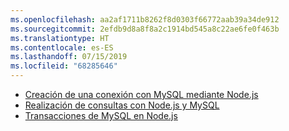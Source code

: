 ```yaml
---
ms.openlocfilehash: aa2af1711b8262f8d0303f66772aab39a34de912
ms.sourcegitcommit: 2efdb9d8a8f8a2c1914bd545a8c22ae6fe0f463b
ms.translationtype: HT
ms.contentlocale: es-ES
ms.lasthandoff: 07/15/2019
ms.locfileid: "68285646"
---
```

* [Creación de una conexión con MySQL mediante Node.js](https://github.com/mysqljs/mysql/blob/master/Readme.md#establishing-connections)
* [Realización de consultas con Node.js y MySQL](https://github.com/mysqljs/mysql/blob/master/Readme.md#performing-queries)
* [Transacciones de MySQL en Node.js](https://github.com/mysqljs/mysql/blob/master/Readme.md#transactions)

